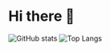 # Hi there 👋
![GitHub stats](https://github-readme-stats.vercel.app/api?username=fukemy&show_icons=true&theme=radical)
![Top Langs](https://github-readme-stats.vercel.app/api/top-langs/?username=fukemy&layout=compact)
<!--
**fukemy/fukemy** is a ✨ _special_ ✨ repository because its `README.md` (this file) appears on your GitHub profile.

Here are some ideas to get you started:

- 🔭 I’m currently working on ...
- 🌱 I’m currently learning ...
- 👯 I’m looking to collaborate on ...
- 🤔 I’m looking for help with ...
- 💬 Ask me about ...
- 📫 How to reach me: ...
- 😄 Pronouns: ...
- ⚡ Fun fact: ...
-->
